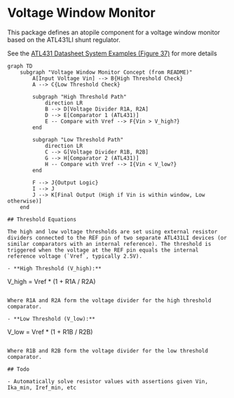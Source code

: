 # Voltage Window Monitor

This package defines an atopile component for a voltage window monitor based on the ATL431LI shunt regulator.

See the [ATL431 Datasheet System Examples (Figure 37)](https://www.ti.com/lit/ds/symlink/atl431li.pdf?ts=1744777182166) for more details

```mermaid
graph TD
    subgraph "Voltage Window Monitor Concept (from README)"
        A[Input Voltage Vin] --> B{High Threshold Check}
        A --> C{Low Threshold Check}

        subgraph "High Threshold Path"
            direction LR
            B --> D[Voltage Divider R1A, R2A]
            D --> E[Comparator 1 (ATL431)]
            E -- Compare with Vref --> F{Vin > V_high?}
        end

        subgraph "Low Threshold Path"
            direction LR
            C --> G[Voltage Divider R1B, R2B]
            G --> H[Comparator 2 (ATL431)]
            H -- Compare with Vref --> I{Vin < V_low?}
        end

        F --> J{Output Logic}
        I --> J
        J --> K[Final Output (High if Vin is within window, Low otherwise)]
    end

## Threshold Equations

The high and low voltage thresholds are set using external resistor dividers connected to the REF pin of two separate ATL431LI devices (or similar comparators with an internal reference). The threshold is triggered when the voltage at the REF pin equals the internal reference voltage (`Vref`, typically 2.5V).

- **High Threshold (V_high):**

  ```
  V_high = Vref * (1 + R1A / R2A)
  ```

  Where R1A and R2A form the voltage divider for the high threshold comparator.

- **Low Threshold (V_low):**

  ```
  V_low = Vref * (1 + R1B / R2B)
  ```

  Where R1B and R2B form the voltage divider for the low threshold comparator.

## Todo

- Automatically solve resistor values with assertions given Vin, Ika_min, Iref_min, etc
